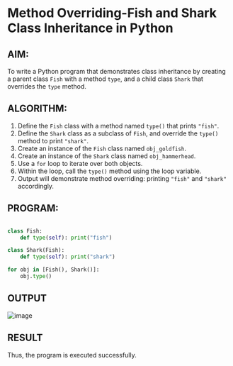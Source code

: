 #  Method Overriding-Fish and Shark Class Inheritance in Python

##  AIM:
To write a Python program that demonstrates class inheritance by creating a parent class `Fish` with a method `type`, and a child class `Shark` that overrides the `type` method.

##  ALGORITHM:

1. Define the `Fish` class with a method named `type()` that prints `"fish"`.
2. Define the `Shark` class as a subclass of `Fish`, and override the `type()` method to print `"shark"`.
3. Create an instance of the `Fish` class named `obj_goldfish`.
4. Create an instance of the `Shark` class named `obj_hammerhead`.
5. Use a `for` loop to iterate over both objects.
6. Within the loop, call the `type()` method using the loop variable.
7. Output will demonstrate method overriding: printing `"fish"` and `"shark"` accordingly.

##  PROGRAM:

``` python

class Fish:
    def type(self): print("fish")

class Shark(Fish):
    def type(self): print("shark")

for obj in [Fish(), Shark()]:
    obj.type()

```

## OUTPUT

![image](https://github.com/user-attachments/assets/ce389803-873d-4117-ba9d-024681b48a19)

## RESULT

Thus, the program is executed successfully.
